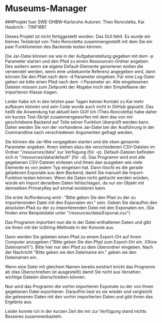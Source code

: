 # Museums-Manager
###Projekt fuer SWE-DHBW-Karlsruhe
Autoren: Theo Roncoletta, Kai Haubrich - TINF18B1

Dieses Projekt ist nicht fertiggestellt worden. Das GUI fehlt. 
Es wurde ein kleines Testskript von Théo Roncoletta zusammengestellt mit dem Sie ein paar Funktionenen des Backends testen können.

Die Jar-Datei können sie wie in der Aufgabenstellung gegeben mit dem -p Parameter starten und den Pfad zu einem Ressourcen-Ordner angeben.
Des weitern wenn sie eigene Default-Elemente generieren wollen die verwendet werden, wenn eine unbekannte Referenz angegeben wird, dann können Sie den Pfad nach dem -d Parameter eingeben.
Für eine Log-Datei geben sie bitte einen Pfad nach dem -l Parameter an.
Alle eingelesenen Dateien müssen zum Zeitpunkt der Abgabe noch den SimpleName der importieren Klasse tragen.  

Leider habe ich in den letzten paar Tagen keinen Kontakt zu Kai mehr aufbauen können und sein Code wurde auch nicht in GitHub gepusht.
Das heißt die Anwendung hat aktuell kein GUI!
Ich (Théo Roncoletta) habe daher ein kurzes Test-Skript zusammengeworfen mit dem das von mir geschriebene Backend auf Teile seiner Funktion überprüft werden kann.
Daher werden Sie von der vorhandene Jar-Datei bei der Ausführung in der Commandline nach verschiedenen Argumenten gefragt werden.

Sie können die Jar-Wie vorgegeben starten und die oben genannte Parameter angeben.
Ihnen stehen dazu die verschiedenen CSV-Dateien im Ordner "/resources/data" zur Verfügung (für -p).
Default-Dateien befinden sich in "/resources/data/default" (für -d).
Das Programm wird erst alle gegebenen CSV-Dateien einlesen und ihnen dan ausgeben wie viele Elemente es von jedem Typ eingelsen hat.
Dann löscht es die gerade geladenen Exponate aus dem Backend, damit Sie manuell die Import-Funktion testen können. 
Wenn die Daten nicht gelöscht werden würden, würde ein Import derselben Daten fehlschlagen, da nur ein Objekt mit 
demselben PrimaryKey auf einmal existieren kann.

Die erste Aufforderung wird : "Bitte geben Sie den Pfad zu der zu importierenden Datei mit den Exponaten ein." sein.
Geben Sie daraufhin den absoluten Pfad zu der zu importierenden Datei mit den Exponaten ein. 
(Sie finden eine Beispieldatei unter "/resources/data/Exponat.csv")

Das Programm importiert nun die in der Datei enthaltenen Daten und gibt sie ihnen mit der toString-Methode in der Konsole aus.

Dann werden Sie gebeten einen Pfad zu einem Export-Ort auf ihrem Computer anzugeben ("Bitte geben Sie den Pfad zum Export-Ort ein. (Ohne Dateiname!)").
Bitte hier nur den Pfad zu dem Überordner eingeben. 
Nach der Nachricht "Bitte geben sie den Dateiname ein." geben sie den Dateinamen ein.

Wenn eine Datei mit gleichem Namen bereits existiert bricht das Programm ab 
(das Überschreiben ist ausgestellt) damit Sie nicht aus Versehen wichtige Dateien überschreiben können.

Nun wird das Programm die vorhin importieren Exponate zu der von Ihnen gegebenen Datei exportieren.
Daraufhin liest es sie wieder und vergleicht die gelesenen Daten mit den vorhin importierten Daten und gibt ihnen das Ergebnis aus.

Leider konnte ich in der kurzen Zeit die mir zur Verfügung stand nichts Besseres zusammenbasteln.
